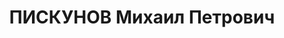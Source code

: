 ---
title: ПИСКУНОВ Михаил Петрович
description: 'Род. в 1882, Челябинская обл., Кыштым, русский. Проживал: ЮУЖД, ст.
  Уфалей. 3-я дистанция сигнализ-ии связи ЮУЖД, Электромеханик

  Арестован 18.08.1937. Приговор: 06.11.1937 – 10 лет лишения свободы'
---